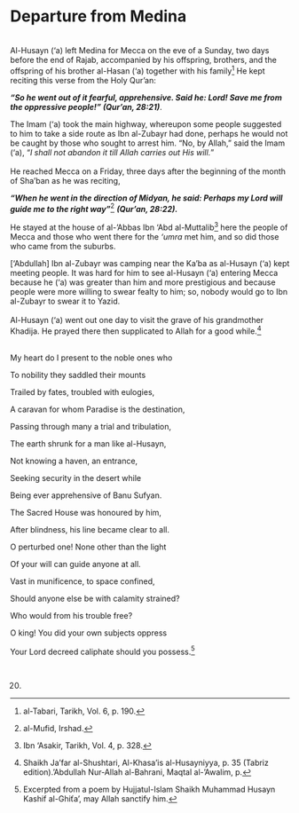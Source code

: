 Departure from Medina
=====================

   
 Al-Husayn (‘a) left Medina for Mecca on the eve of a Sunday, two days
before the end of Rajab, accompanied by his offspring, brothers, and the
offspring of his brother al-Hasan (‘a) together with his family[^1] He
kept reciting this verse from the Holy Qur’an:

***“So he went out of it fearful, apprehensive. Said he: Lord! Save me
from the oppressive people!” (Qur’an, 28:21)***.

The Imam (‘a) took the main highway, whereupon some people suggested to
him to take a side route as Ibn al-Zubayr had done, perhaps he would not
be caught by those who sought to arrest him. “No, by Allah,” said the
Imam (‘a), “*I shall not abandon it till Allah carries out His will.*”  
    
 He reached Mecca on a Friday, three days after the beginning of the
month of Sha’ban as he was reciting,

***“When he went in the direction of Midyan, he said: Perhaps my Lord
will guide me to the right way”***[^2] ***(Qur’an, 28:22).***

He stayed at the house of al-’Abbas Ibn ‘Abd al-Muttalib[^3] here the
people of Mecca and those who went there for the *‘umra* met him, and so
did those who came from the suburbs.

[‘Abdullah] Ibn al-Zubayr was camping near the Ka’ba as al-Husayn (‘a)
kept meeting people. It was hard for him to see al-Husayn (‘a) entering
Mecca because he (‘a) was greater than him and more prestigious and
because people were more willing to swear fealty to him; so, nobody
would go to Ibn al-Zubayr to swear it to Yazid.  
    
 Al-Husayn (‘a) went out one day to visit the grave of his grandmother
Khadija. He prayed there then supplicated to Allah for a good
while.[^4]  
  

My heart do I present to the noble ones who

To nobility they saddled their mounts

Trailed by fates, troubled with eulogies,

A caravan for whom Paradise is the destination,

Passing through many a trial and tribulation,

The earth shrunk for a man like al-Husayn,

Not knowing a haven, an entrance,

Seeking security in the desert while

Being ever apprehensive of Banu Sufyan.

The Sacred House was honoured by him,

After blindness, his line became clear to all.

O perturbed one! None other than the light

Of your will can guide anyone at all.

Vast in munificence, to space confined,

Should anyone else be with calamity strained?

Who would from his trouble free?

O king! You did your own subjects oppress

Your Lord decreed caliphate should you possess.[^5]

 

[^1]: al-Tabari, Tarikh, Vol. 6, p. 190.

[^2]: al-Mufid, Irshad.

[^3]: Ibn ‘Asakir, Tarikh, Vol. 4, p. 328.

[^4]: Shaikh Ja’far al-Shushtari, Al-Khasa’is al-Husayniyya, p. 35
(Tabriz edition).’Abdullah Nur-Allah al-Bahrani, Maqtal al-’Awalim, p.
20.

[^5]: Excerpted from a poem by Hujjatul-Islam Shaikh Muhammad Husayn
Kashif al-Ghiťa’, may Allah sanctify him.


